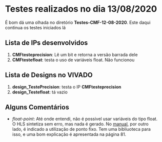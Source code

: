 # Testes realizados no dia 13/08/2020

É bom dá uma olhada no diretório **Testes-CMF-12-08-2020**. Este daqui continua os testes iniciados lá


## Lista de IPs desenvolvidos

1. **CMFtesteprecision**: Lê um bit e retorna a versão barrada dele
2. **CMFtestefloat**: testa o uso de variáveis float. Não funcionou


## Lista de Designs no VIVADO

1. **design_TestePrecision**: testa o IP **CMFtesteprecision**
2. **design_Testefloat**: tá vazio


## Alguns Comentários

* *float-point*:
Até onde entendi, não é possivel usar variáveis do tipo float. O HLS sintetiza sem erro, mas nada é gerado. No [manual](https://www.xilinx.com/support/documentation/sw_manuals/xilinx2017_4/ug902-vivado-high-level-synthesis.pdf), por outro lado, é indicado a utilização de ponto fixo. Tem uma bibliuoteca para isso, e uma bom explicação é apresentada na página 81.


